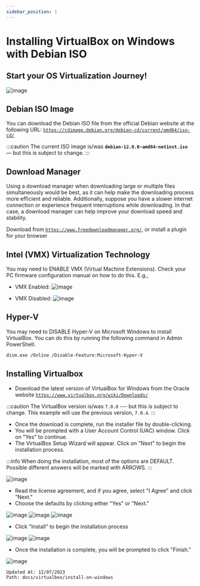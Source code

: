 ```yaml
---
sidebar_position: 1
---
```


# Installing VirtualBox on Windows with Debian ISO
## Start your OS Virtualization Journey!

![image](https://www.digitalmomblog.com/wp-content/uploads/2019/04/star-wars-memes.jpeg.webp)


## Debian ISO Image
You can download the Debian ISO file from the official Debian website at the following URL: [`https://cdimage.debian.org/debian-cd/current/amd64/iso-cd/`](https://cdimage.debian.org/debian-cd/current/amd64/iso-cd/)


:::caution
The current ISO image is/was **`debian-12.0.0-amd64-netinst.iso`** — but this is subject to change.
:::

## Download Manager
Using a download manager when downloading large or multiple files simultaneously would be best, as it can help make the downloading process more efficient and reliable. Additionally, suppose you have a slower internet connection or experience frequent interruptions while downloading. In that case, a download manager can help improve your download speed and stability.

Download from 
[`https://www.freedownloadmanager.org/`](https://www.freedownloadmanager.org/), 
or install a plugin for your browser

## Intel (VMX) Virtualization Technology
You may need to <span class="important-text">ENABLE</span> VMX (Virtual Machine Extensions). Check your PC firmware configuration manual on how to do this. E.g.,

* VMX Enabled:
![image](../../static/img/legacy_assets/debVBOX-081-VMX-enable.jpg)

* VMX Disabled:
![image](../../static/img/legacy_assets/debVBOX-080-VMX-disable.jpg)


## Hyper-V
You may need to <span class="important-text">DISABLE</span>
Hyper-V on Microsoft Windows to install VirtualBox.
You can do this by running the following command in Admin PowerShell:
```bash
dism.exe /Online /Disable-Feature:Microsoft-Hyper-V
```

## Installing Virtualbox


* Download the latest version of VirtualBox for Windows from the Oracle website
 [`https://www.virtualbox.org/wiki/Downloads/`](https://www.virtualbox.org/wiki/Downloads/)

:::caution
  The VirtualBox version is/was `7.0.8` --- but this is subject to change.
  This example will use the previous version, `7.0.4`.
:::
  
* Once the download is complete, run the installer file by double-clicking.
* You will be prompted with a User Account Control (UAC) window. Click on "Yes" to continue.
* The VirtualBox Setup Wizard will appear. Click on "Next" to begin the installation process.
  
:::info
When doing the installation, most of the options are <span class="important-text">DEFAULT</span>. 
  Possible different answers will be marked with <span class="important-text">ARROWS</span>.
:::

![image](../../static/img/legacy_assets/debVBOX-002.jpg)

* Read the license agreement, and if you agree, select "I Agree" and click "Next."
* Choose the defaults by clicking either "Yes" or "Next."

![image](../../static/img/legacy_assets/debVBOX-003.jpg)
![image](../../static/img/legacy_assets/debVBOX-004.jpg)
![image](../../static/img/legacy_assets/debVBOX-005.jpg)

* Click "Install" to begin the installation process

![image](../../static/img/legacy_assets/debVBOX-006.jpg)
![image](../../static/img/legacy_assets/debVBOX-007.jpg)

* Once the installation is complete, you will be prompted to click "Finish."

![image](../../static/img/legacy_assets/debVBOX-008.jpg)


```
Updated At: 12/07/2023
Path: docs/virtualbox/install-on-windows
```